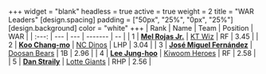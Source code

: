 +++
widget = "blank"
headless = true
active = true
weight = 2
title = "WAR Leaders"
[design.spacing]
padding = ["50px", "25%", "0px", "25%"]
[design.background]
color = "white"
+++
| Rank | Name | Team | Position | WAR |
| :---: | --- | --- | ------- | -- |
| 1 | [**Mel Rojas Jr.**](/players/11380) | [KT Wiz](/teams/KTWiz) | RF | 3.45 |
| 2 | [**Koo Chang-mo**](/players/7698) | [NC Dinos](/teams/NCDinos) | LHP | 3.04 |
| 3 | [**José Miguel Fernández**](/players/12514) | [Doosan Bears](/teams/DoosanBears) | 1B | 2.96 |
| 4 | [**Lee Jung-hoo**](/players/10673) | [Kiwoom Heroes](/teams/KiwoomHeroes) | RF | 2.58 |
| 5 | [**Dan Straily**](/players/13648) | [Lotte Giants](/teams/LotteGiants) | RHP | 2.56 |
